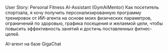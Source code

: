 User Story: Personal Fitness AI-Assistant (GymAiMentor)
Как посетитель спортзала,
я хочу получить персонализированную программу тренировок от ИИ-агента на основе моих физических параметров, ограничений по здоровью, графика посещения и желаемой цели,
чтобы повысить эффективность занятий и достичь поставленных фитнес-целей.

AI-агент на базе GigaChat

